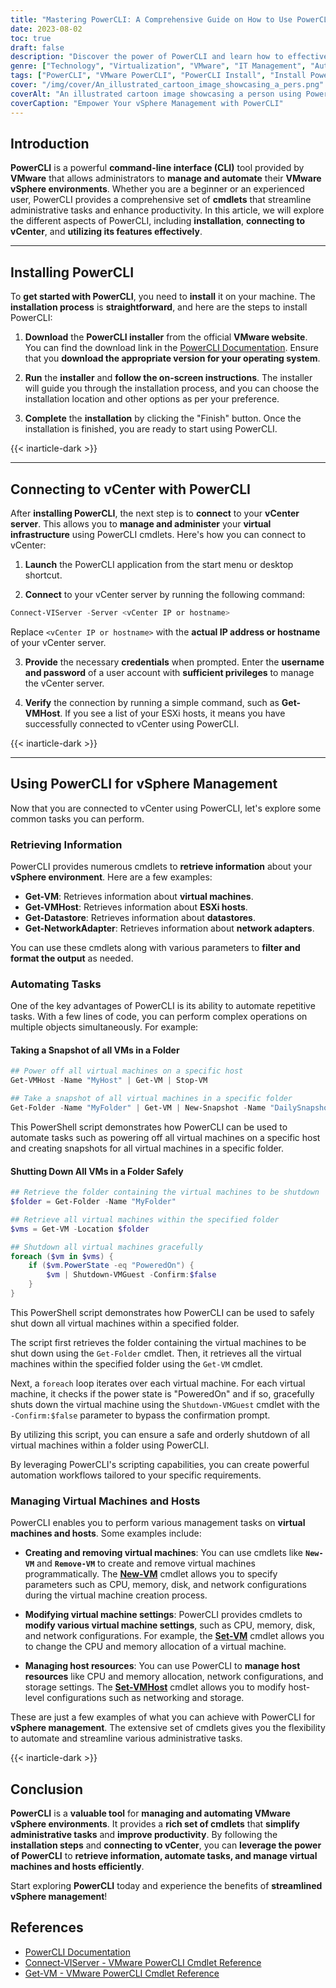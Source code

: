 ```yaml
---
title: "Mastering PowerCLI: A Comprehensive Guide on How to Use PowerCLI for Efficient vSphere Management"
date: 2023-08-02
toc: true
draft: false
description: "Discover the power of PowerCLI and learn how to effectively use it for managing your VMware vSphere environment, automating tasks, and maximizing productivity."
genre: ["Technology", "Virtualization", "VMware", "IT Management", "Automation", "Command-Line Interface", "Scripting", "System Administration", "Cloud Computing", "Datacenter Management"]
tags: ["PowerCLI", "VMware PowerCLI", "PowerCLI Install", "Install PowerCLI", "PowerCLI Download", "Download PowerCLI", "PowerCLI Connect to vCenter", "vSphere Management", "Virtual Machine Management", "Host Management", "Automation", "Scripting", "Virtualization", "vCenter Server", "ESXi Hosts", "Datastore Management", "Network Adapter Management", "Virtual Machine Creation", "Virtual Machine Removal", "Virtual Machine Settings", "Host Resources Management", "CPU Allocation", "Memory Allocation", "Storage Settings", "PowerCLI Examples", "PowerCLI Documentation", "IT Management", "System Administration", "Cloud Computing"]
cover: "/img/cover/An_illustrated_cartoon_image_showcasing_a_pers.png"
coverAlt: "An illustrated cartoon image showcasing a person using PowerCLI commands to manage virtual machines and hosts in a vSphere environment."
coverCaption: "Empower Your vSphere Management with PowerCLI"
---
```


## Introduction

**PowerCLI** is a powerful **command-line interface (CLI)** tool provided by **VMware** that allows administrators to **manage and automate** their **VMware vSphere environments**. Whether you are a beginner or an experienced user, PowerCLI provides a comprehensive set of **cmdlets** that streamline administrative tasks and enhance productivity. In this article, we will explore the different aspects of PowerCLI, including **installation**, **connecting to vCenter**, and **utilizing its features effectively**.

______

## Installing PowerCLI

To **get started with PowerCLI**, you need to **install** it on your machine. The **installation process** is **straightforward**, and here are the steps to install PowerCLI:

1. **Download** the **PowerCLI installer** from the official **VMware website**. You can find the download link in the [PowerCLI Documentation](https://code.vmware.com/web/dp/tool/vmware-powercli). Ensure that you **download the appropriate version for your operating system**.

2. **Run** the **installer** and **follow the on-screen instructions**. The installer will guide you through the installation process, and you can choose the installation location and other options as per your preference.

3. **Complete** the **installation** by clicking the "Finish" button. Once the installation is finished, you are ready to start using PowerCLI.

{{< inarticle-dark >}}

______

## Connecting to vCenter with PowerCLI

After **installing PowerCLI**, the next step is to **connect** to your **vCenter server**. This allows you to **manage and administer** your **virtual infrastructure** using PowerCLI cmdlets. Here's how you can connect to vCenter:

1. **Launch** the PowerCLI application from the start menu or desktop shortcut.

2. **Connect** to your vCenter server by running the following command:

```powershell
Connect-VIServer -Server <vCenter IP or hostname>
```

Replace `<vCenter IP or hostname>` with the **actual IP address or hostname** of your vCenter server.

3. **Provide** the necessary **credentials** when prompted. Enter the **username and password** of a user account with **sufficient privileges** to manage the vCenter server.

4. **Verify** the connection by running a simple command, such as **Get-VMHost**. If you see a list of your ESXi hosts, it means you have successfully connected to vCenter using PowerCLI.

{{< inarticle-dark >}}


______

## Using PowerCLI for vSphere Management

Now that you are connected to vCenter using PowerCLI, let's explore some common tasks you can perform.

### Retrieving Information

PowerCLI provides numerous cmdlets to **retrieve information** about your **vSphere environment**. Here are a few examples:

- **Get-VM**: Retrieves information about **virtual machines**.
- **Get-VMHost**: Retrieves information about **ESXi hosts**.
- **Get-Datastore**: Retrieves information about **datastores**.
- **Get-NetworkAdapter**: Retrieves information about **network adapters**.

You can use these cmdlets along with various parameters to **filter and format the output** as needed.

### Automating Tasks

One of the key advantages of PowerCLI is its ability to automate repetitive tasks. With a few lines of code, you can perform complex operations on multiple objects simultaneously. For example:

#### Taking a Snapshot of all VMs in a Folder

```PowerShell
## Power off all virtual machines on a specific host
Get-VMHost -Name "MyHost" | Get-VM | Stop-VM

## Take a snapshot of all virtual machines in a specific folder
Get-Folder -Name "MyFolder" | Get-VM | New-Snapshot -Name "DailySnapshot" -Description "Daily Backup"
```

This PowerShell script demonstrates how PowerCLI can be used to automate tasks such as powering off all virtual machines on a specific host and creating snapshots for all virtual machines in a specific folder.

#### Shutting Down All VMs in a Folder Safely

```PowerShell
## Retrieve the folder containing the virtual machines to be shutdown
$folder = Get-Folder -Name "MyFolder"

## Retrieve all virtual machines within the specified folder
$vms = Get-VM -Location $folder

## Shutdown all virtual machines gracefully
foreach ($vm in $vms) {
    if ($vm.PowerState -eq "PoweredOn") {
        $vm | Shutdown-VMGuest -Confirm:$false
    }
}
```

This PowerShell script demonstrates how PowerCLI can be used to safely shut down all virtual machines within a specified folder.

The script first retrieves the folder containing the virtual machines to be shut down using the `Get-Folder` cmdlet. Then, it retrieves all the virtual machines within the specified folder using the `Get-VM` cmdlet.

Next, a `foreach` loop iterates over each virtual machine. For each virtual machine, it checks if the power state is "PoweredOn" and if so, gracefully shuts down the virtual machine using the `Shutdown-VMGuest` cmdlet with the `-Confirm:$false` parameter to bypass the confirmation prompt.

By utilizing this script, you can ensure a safe and orderly shutdown of all virtual machines within a folder using PowerCLI.

By leveraging PowerCLI's scripting capabilities, you can create powerful automation workflows tailored to your specific requirements.

### Managing Virtual Machines and Hosts

PowerCLI enables you to perform various management tasks on **virtual machines and hosts**. Some examples include:

- **Creating and removing virtual machines**: You can use cmdlets like **`New-VM`** and **`Remove-VM`** to create and remove virtual machines programmatically. The **[New-VM](https://developer.vmware.com/docs/powercli/latest/vmware.vimautomation.core/commands/new-vm/#DefaultParameterSet)** cmdlet allows you to specify parameters such as CPU, memory, disk, and network configurations during the virtual machine creation process.

- **Modifying virtual machine settings**: PowerCLI provides cmdlets to **modify various virtual machine settings**, such as CPU, memory, disk, and network configurations. For example, the **[Set-VM](https://developer.vmware.com/docs/powercli/latest/vmware.vimautomation.core/commands/set-vm/#DefaultSet)** cmdlet allows you to change the CPU and memory allocation of a virtual machine.

- **Managing host resources**: You can use PowerCLI to **manage host resources** like CPU and memory allocation, network configurations, and storage settings. The **[Set-VMHost](https://vdc-repo.vmware.com/vmwb-repository/dcr-public/e7c1a32c-a3c6-4d7c-91bb-18a86a38daf7/12353298-ce6e-4d3f-bd8d-ab9f5ab044cc/doc/Set-VMHost.html)** cmdlet allows you to modify host-level configurations such as networking and storage.

These are just a few examples of what you can achieve with PowerCLI for **vSphere management**. The extensive set of cmdlets gives you the flexibility to automate and streamline various administrative tasks.

{{< inarticle-dark >}}

## Conclusion

**PowerCLI** is a **valuable tool** for **managing and automating VMware vSphere environments**. It provides a **rich set of cmdlets** that **simplify administrative tasks** and **improve productivity**. By following the **installation steps** and **connecting to vCenter**, you can **leverage the power of PowerCLI** to **retrieve information, automate tasks, and manage virtual machines and hosts efficiently**.

Start exploring **PowerCLI** today and experience the benefits of **streamlined vSphere management**!


## References
- [PowerCLI Documentation](https://code.vmware.com/web/dp/tool/vmware-powercli)
- [Connect-VIServer - VMware PowerCLI Cmdlet Reference](https://docs.vmware.com/en/VMware-PowerCLI/latest/VMware.VimAutomation.Core/Connect-VIServer.html)
- [Get-VM - VMware PowerCLI Cmdlet Reference](https://developer.vmware.com/docs/powercli/latest/vmware.vimautomation.core/commands/get-vm/#Default)
